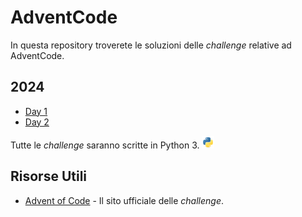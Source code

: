 # AdventCode

In questa repository troverete le soluzioni delle *challenge* relative ad AdventCode.

## 2024

- [Day 1](2024/Day1)
- [Day 2](2024/Day2)

Tutte le *challenge* saranno scritte in Python 3.  <img src="https://raw.githubusercontent.com/devicons/devicon/master/icons/python/python-original.svg" alt="python" width="20" height="20"/>

## Risorse Utili

- [Advent of Code](https://adventofcode.com) - Il sito ufficiale delle *challenge*.
